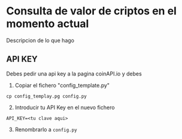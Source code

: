 # Consulta de valor de criptos en el momento actual 

Descripcion de lo que hago 

## API KEY

Debes pedir una api key a la pagina coinAPI.io
y debes
1. Copiar el fichero "config_template.py"
```
cp config_templay.pg config.py
```
2. Introducir tu API Key en el nuevo fichero 
```
API_KEY=<tu clave aqui>
```
3. Renombrarlo a `config.py`